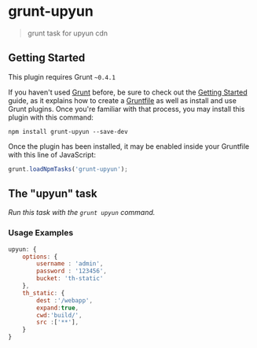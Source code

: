 # grunt-upyun

> grunt task for upyun cdn

## Getting Started
This plugin requires Grunt `~0.4.1`

If you haven't used [Grunt](http://gruntjs.com/) before, be sure to check out the [Getting Started](http://gruntjs.com/getting-started) guide, as it explains how to create a [Gruntfile](http://gruntjs.com/sample-gruntfile) as well as install and use Grunt plugins. Once you're familiar with that process, you may install this plugin with this command:

```shell
npm install grunt-upyun --save-dev
```

Once the plugin has been installed, it may be enabled inside your Gruntfile with this line of JavaScript:

```js
grunt.loadNpmTasks('grunt-upyun');
```

## The "upyun" task
_Run this task with the `grunt upyun` command._

### Usage Examples

```js
upyun: {
    options: {
        username : 'admin',
        password : '123456',
        bucket: 'th-static'
    },  
    th_static: {
        dest :'/webapp',
        expand:true,
        cwd:'build/',
        src :['**'],
    }
}
```
